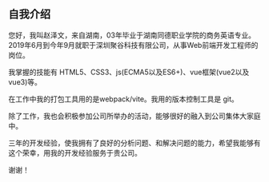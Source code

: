 ## 自我介绍

您好，我叫赵泽文，来自湖南，03年毕业于湖南同德职业学院的商务英语专业。2019年6月到今年9月就职于深圳聚谷科技有限公司，从事Web前端开发工程师的岗位。

我掌握的技能有 HTML5、CSS3、js(ECMA5以及ES6+)、vue框架(vue2以及vue3)等。

在工作中我的打包工具用的是webpack/vite。我用的版本控制工具是 git。

除了工作，我也会积极参加公司所举办的活动，能够很好的融入到公司集体大家庭中。

三年的开发经验，使我拥有了良好的分析问题、和解决问题的能力，希望我能够有这个荣幸，用我的开发经验服务于贵公司。

谢谢！

